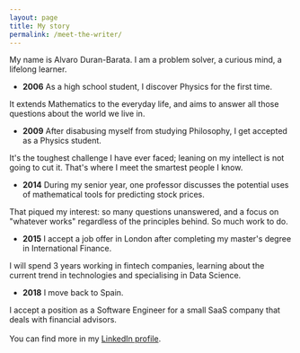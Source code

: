 ```yaml
---
layout: page
title: My story
permalink: /meet-the-writer/
---
```


My name is Alvaro Duran-Barata. I am a problem solver, a curious mind, a lifelong learner.

- __2006__ As a high school student, I discover Physics for the first time.

It extends Mathematics to the everyday life, and aims to answer all those questions about the world we live in.

- __2009__ After disabusing myself from studying Philosophy, I get accepted as a Physics student.

It's the toughest challenge I have ever faced; leaning on my intellect is not going to cut it. That's where I meet the smartest people I know.

- __2014__ During my senior year, one professor discusses the potential uses of mathematical tools for predicting stock prices.

That piqued my interest: so many questions unanswered, and a focus on "whatever works" regardless of the principles behind. So much work to do.

- __2015__ I accept a job offer in London after completing my master's degree in International Finance.

I will spend 3 years working in fintech companies, learning about the current trend in technologies and specialising in Data Science.

- __2018__ I move back to Spain.

I accept a position as a Software Engineer for a small SaaS company that deals with financial advisors.
<br><br>
You can find more in my [LinkedIn profile](https://www.linkedin.com/in/alvaroduranbarata).
